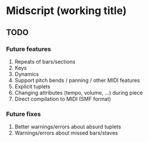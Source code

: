 # Midscript (working title)



## TODO

### Future features

1.  Repeats of bars/sections
2.  Keys
3.  Dynamics
4.  Support pitch bends / panning / other MIDI features
5.  Explicit tuplets
6.  Changing attributes (tempo, volume, ...) during piece
7.  Direct compilation to MIDI (SMF format)


### Future fixes

1.  Better warnings/errors about absurd tuplets
2.  Warnings/errors about missed bars/staves

